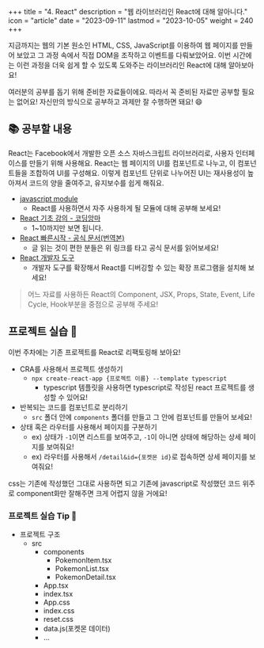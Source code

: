 +++
title = "4. React"
description = "웹 라이브러리인 React에 대해 알아니다."
icon = "article"
date = "2023-09-11"
lastmod = "2023-10-05"
weight = 240
+++

지금까지는 웹의 기본 원소인 HTML, CSS, JavaScript를 이용하여 웹 페이지를 만들어 보았고 그 과정 속에서 직접 DOM을 조작하고 이벤트를 다뤄보았어요. 이번 시간에는 이런 과정을 더욱 쉽게 할 수 있도록 도와주는 라이브러리인 React에 대해 알아보아요!

여러분의 공부를 돕기 위해 준비한 자료들이에요. 따라서 꼭 준비된 자료만 공부할 필요는 없어요! 자신만의 방식으로 공부하고 과제만 잘 수행하면 돼요! 😄

## 📚 공부할 내용

React는 Facebook에서 개발한 오픈 소스 자바스크립트 라이브러리로, 사용자 인터페이스를 만들기 위해 사용해요. React는 웹 페이지의 UI를 컴포넌트로 나누고, 이 컴포넌트들을 조합하여 UI를 구성해요. 이렇게 컴포넌트 단위로 나누어진 UI는 재사용성이 높아져서 코드의 양을 줄여주고, 유지보수를 쉽게 해줘요.

- [javascript module](https://ko.javascript.info/modules-intro)
  - React를 사용하면서 자주 사용하게 될 모듈에 대해 공부해 보세요!
- [React 기초 강의 - 코딩앙마](https://www.youtube.com/watch?v=05uFo_-SGXU&list=PLZKTXPmaJk8J_fHAzPLH8CJ_HO_M33e7-&index=1&ab_channel=%EC%BD%94%EB%94%A9%EC%95%99%EB%A7%88)
  - 1~10까지만 보면 됩니다.
- [React 빠른시작 - 공식 문서(번역본)](https://react-ko.dev/learn)
  - 글 읽는 것이 편한 분들은 위 링크를 타고 공식 문서를 읽어보세요!
- [React 개발자 도구](https://react-ko.dev/learn/react-developer-tools)
  - 개발자 도구를 확장해서 React를 디버깅할 수 있는 확장 프로그램을 설치해 보세요!

> 어느 자료를 사용하든 React의 Component, JSX, Props, State, Event, Life Cycle, Hook부분을 중점으로 공부해 주세요!

## 프로젝트 실습 🎈

이번 주차에는 기존 프로젝트를 React로 리팩토링해 보아요!

- CRA를 사용해서 프로젝트 생성하기
  - `npx create-react-app {프로젝트 이름} --template typescript`
    - typescript 템플릿을 사용하면 typescript로 작성된 react 프로젝트를 생성할 수 있어요!
- 반복되는 코드를 컴포넌트로 분리하기
  - `src` 폴더 안에 `components` 폴더를 만들고 그 안에 컴포넌트를 만들어 보세요!
- 상태 혹은 라우터를 사용해서 페이지를 구분하기
  - ex) 상태가 `-1`이면 리스트를 보여주고, `-1`이 아니면 상태에 해당하는 상세 페이지를 보여줘요!
  - ex) 라우터를 사용해서 `/detail&id={포켓몬 id}`로 접속하면 상세 페이지를 보여줘요!

css는 기존에 작성했던 그대로 사용하면 되고 기존에 javascript로 작성했던 코드 위주로 component화만 잘해주면 크게 어렵지 않을 거에요!

### 프로젝트 실습 Tip 📌

- 프로젝트 구조
  - src
    - components
      - PokemonItem.tsx
      - PokemonList.tsx
      - PokemonDetail.tsx
    - App.tsx
    - index.tsx
    - App.css
    - index.css
    - reset.css
    - data.js(포켓몬 데이터)
    - ...
